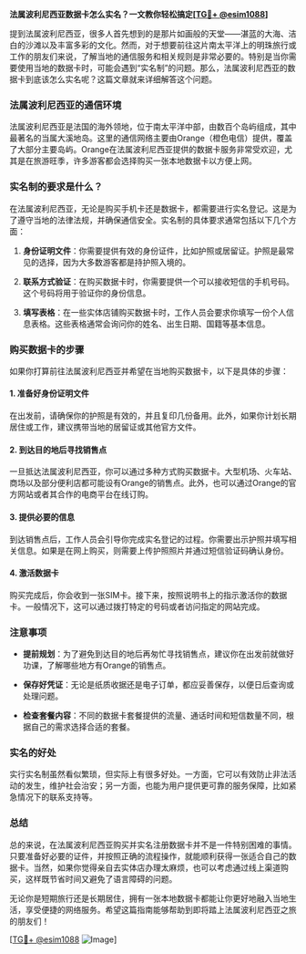 **法属波利尼西亚数据卡怎么实名？一文教你轻松搞定[[TG💪+ @esim1088](https://t.me/s/esim1088)]**

提到法属波利尼西亚，很多人首先想到的是那片如画般的天堂——湛蓝的大海、洁白的沙滩以及丰富多彩的文化。然而，对于想要前往这片南太平洋上的明珠旅行或工作的朋友们来说，了解当地的通信服务和相关规则是非常必要的。特别是当你需要使用当地的数据卡时，可能会遇到“实名制”的问题。那么，法属波利尼西亚的数据卡到底该怎么实名呢？这篇文章就来详细解答这个问题。

### 法属波利尼西亚的通信环境

法属波利尼西亚是法国的海外领地，位于南太平洋中部，由数百个岛屿组成，其中最著名的当属大溪地岛。这里的通信网络主要由Orange（橙色电信）提供，覆盖了大部分主要岛屿。Orange在法属波利尼西亚提供的数据卡服务非常受欢迎，尤其是在旅游旺季，许多游客都会选择购买一张本地数据卡以方便上网。

### 实名制的要求是什么？

在法属波利尼西亚，无论是购买手机卡还是数据卡，都需要进行实名登记。这是为了遵守当地的法律法规，并确保通信安全。实名制的具体要求通常包括以下几个方面：

1. **身份证明文件**：你需要提供有效的身份证件，比如护照或居留证。护照是最常见的选择，因为大多数游客都是持护照入境的。
   
2. **联系方式验证**：在购买数据卡时，你需要提供一个可以接收短信的手机号码。这个号码将用于验证你的身份信息。

3. **填写表格**：在一些实体店铺购买数据卡时，工作人员会要求你填写一份个人信息表格。这些表格通常会询问你的姓名、出生日期、国籍等基本信息。

### 购买数据卡的步骤

如果你打算前往法属波利尼西亚并希望在当地购买数据卡，以下是具体的步骤：

#### 1. 准备好身份证明文件
在出发前，请确保你的护照是有效的，并且复印几份备用。此外，如果你计划长期居住或工作，建议携带当地的居留证或其他官方文件。

#### 2. 到达目的地后寻找销售点
一旦抵达法属波利尼西亚，你可以通过多种方式购买数据卡。大型机场、火车站、商场以及部分便利店都可能设有Orange的销售点。此外，也可以通过Orange的官方网站或者其合作的电商平台在线订购。

#### 3. 提供必要的信息
到达销售点后，工作人员会引导你完成实名登记的过程。你需要出示护照并填写相关信息。如果是在网上购买，则需要上传护照照片并通过短信验证码确认身份。

#### 4. 激活数据卡
购买完成后，你会收到一张SIM卡。接下来，按照说明书上的指示激活你的数据卡。一般情况下，这可以通过拨打特定的号码或者访问指定的网站完成。

### 注意事项

- **提前规划**：为了避免到达目的地后再匆忙寻找销售点，建议你在出发前就做好功课，了解哪些地方有Orange的销售点。
  
- **保存好凭证**：无论是纸质收据还是电子订单，都应妥善保存，以便日后查询或处理问题。

- **检查套餐内容**：不同的数据卡套餐提供的流量、通话时间和短信数量不同，根据自己的需求选择合适的套餐。

### 实名的好处

实行实名制虽然看似繁琐，但实际上有很多好处。一方面，它可以有效防止非法活动的发生，维护社会治安；另一方面，也能为用户提供更可靠的服务保障，比如紧急情况下的联系支持等。

### 总结

总的来说，在法属波利尼西亚购买并实名注册数据卡并不是一件特别困难的事情。只要准备好必要的证件，并按照正确的流程操作，就能顺利获得一张适合自己的数据卡。当然，如果你觉得亲自去实体店办理太麻烦，也可以考虑通过线上渠道购买，这样既节省时间又避免了语言障碍的问题。

无论你是短期旅行还是长期居住，拥有一张本地数据卡都能让你更好地融入当地生活，享受便捷的网络服务。希望这篇指南能够帮助到即将踏上法属波利尼西亚之旅的朋友们！

[[TG💪+ @esim1088](https://t.me/s/esim1088) ![Image](https://i.postimg.cc/4NQfJmqS/Snipaste-2025-05-13-00-14-12.png)]